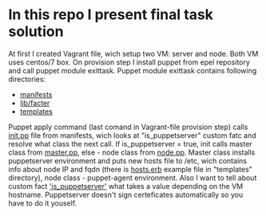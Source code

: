 # In this repo I present final task solution

At first I created Vagrant file, wich setup two VM: server and node. Both VM uses centos/7 box. 
On provision step I install puppet from epel repository and call puppet module exittask.
Puppet module exittask contains following directories: 
 - [manifests](https://github.com/antontkachenka/puppet/tree/master/exittask/manifests)
 - [lib/facter](https://github.com/antontkachenka/puppet/tree/master/exittask/lib/facter)
 - [templates](https://github.com/antontkachenka/puppet/tree/master/exittask/templates)
 
 Puppet apply command (last comand in Vagrant-file provision step) calls [init.pp](https://github.com/antontkachenka/puppet/blob/master/exittask/manifests/init.pp) file from manifests, wich looks at "is_puppetserver" custom fatc and resolve what class the next call. If is_puppetserver = true, init calls master class from [master.pp](https://github.com/antontkachenka/puppet/blob/master/exittask/manifests/master.pp), else - node class from [node.pp](https://github.com/antontkachenka/puppet/blob/master/exittask/manifests/node.pp).
 Master class installs puppetserver environment and puts new hosts file to /etc, wich contains info about node IP and fqdn (there is [hosts.erb](https://github.com/antontkachenka/puppet/blob/master/exittask/templates/hosts.erb) example file in "templates" directory), node class - puppet-agent environment.
 Also I want to tell about custom fact ['is_puppetserver'](https://github.com/antontkachenka/puppet/blob/master/exittask/lib/facter/is_puppetserver.rb) what takes a value depending on the VM hostname.
 Puppetserver doesn't sign certeficates automatically so you have to do it youself. 
